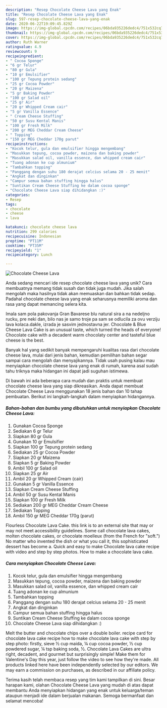 ```yaml
---
description: "Resep Chocolate Cheese Lava yang Enak"
title: "Resep Chocolate Cheese Lava yang Enak"
slug: 597-resep-chocolate-cheese-lava-yang-enak
date: 2020-06-22T19:09:45.829Z
image: https://img-global.cpcdn.com/recipes/06bda935226dedc4/751x532cq70/chocolate-cheese-lava-foto-resep-utama.jpg
thumbnail: https://img-global.cpcdn.com/recipes/06bda935226dedc4/751x532cq70/chocolate-cheese-lava-foto-resep-utama.jpg
cover: https://img-global.cpcdn.com/recipes/06bda935226dedc4/751x532cq70/chocolate-cheese-lava-foto-resep-utama.jpg
author: Ruth Warner
ratingvalue: 4.9
reviewcount: 9
recipeingredient:
- " Cocoa Sponge"
- "6 gr Telur"
- "80 gr Gula"
- "10 gr Emulsifier"
- "100 gr Tepung protein sedang"
- "25 gr Cocoa Powder"
- "20 gr Maizena"
- "5 gr Baking Powder"
- "100 gr Salad oil"
- "25 gr Air"
- "20 gr Whipped Cream cair"
- "5 gr Vanilla Essence"
- " Cream Cheese Stuffing"
- "50 gr Susu Kental Manis"
- "100 gr Fresh Milk"
- "200 gr MEG Cheddar Cream Cheese"
- " Topping"
- "150 gr MEG Cheddar 170g parut"
recipeinstructions:
- "Kocok telur, gula dan emulsifier hingga mengembang"
- "Masukkan tepung, cocoa powder, maizena dan baking powder"
- "Masukkan salad oil, vanilla essence, dan whipped cream cair"
- "Tuang adonan ke cup almunium"
- "Tambahkan topping"
- "Panggang dengan suhu 180 derajat celcius selama 20 - 25 menit"
- "Angkat dan dinginkan"
- "Campur semua bahan stuffing hingga halus"
- "Suntikan Cream Cheese Stuffing ke dalam cocoa sponge"
- "Chocolate Cheese Lava siap dihidangkan :)"
categories:
- Resep
tags:
- chocolate
- cheese
- lava

katakunci: chocolate cheese lava 
nutrition: 299 calories
recipecuisine: Indonesian
preptime: "PT11M"
cooktime: "PT35M"
recipeyield: "1"
recipecategory: Lunch

---
```



![Chocolate Cheese Lava](https://img-global.cpcdn.com/recipes/06bda935226dedc4/751x532cq70/chocolate-cheese-lava-foto-resep-utama.jpg)

Anda sedang mencari ide resep chocolate cheese lava yang unik? Cara membuatnya memang tidak susah dan tidak juga mudah. Jika salah mengolah maka hasilnya tidak akan memuaskan dan bahkan tidak sedap. Padahal chocolate cheese lava yang enak seharusnya memiliki aroma dan rasa yang dapat memancing selera kita.

Imala sam pola pakovanja Gran Bavarese blu natural sira a na nedeljno rucku, pre neki dan, bilo nas je samo troje pa sam se odlucila za ovu verziju lava kolaca.dakle, izrada je sasvim jednostavna jer. Chocolate &amp; Blue Cheese Lava Cake is an unusual taste, which turned the heads of everyone! Chocolate cake with a decadent warm chocolaty center and tasteful blue cheese is the best.

Banyak hal yang sedikit banyak mempengaruhi kualitas rasa dari chocolate cheese lava, mulai dari jenis bahan, kemudian pemilihan bahan segar sampai cara mengolah dan menyajikannya. Tidak usah pusing kalau mau menyiapkan chocolate cheese lava yang enak di rumah, karena asal sudah tahu triknya maka hidangan ini dapat jadi suguhan istimewa.


Di bawah ini ada beberapa cara mudah dan praktis untuk membuat chocolate cheese lava yang siap dikreasikan. Anda dapat membuat Chocolate Cheese Lava menggunakan 18 jenis bahan dan 10 tahap pembuatan. Berikut ini langkah-langkah dalam menyiapkan hidangannya.

<!--inarticleads1-->

##### Bahan-bahan dan bumbu yang dibutuhkan untuk menyiapkan Chocolate Cheese Lava:

1. Gunakan  Cocoa Sponge
1. Sediakan 6 gr Telur
1. Siapkan 80 gr Gula
1. Gunakan 10 gr Emulsifier
1. Siapkan 100 gr Tepung protein sedang
1. Sediakan 25 gr Cocoa Powder
1. Siapkan 20 gr Maizena
1. Siapkan 5 gr Baking Powder
1. Ambil 100 gr Salad oil
1. Siapkan 25 gr Air
1. Ambil 20 gr Whipped Cream (cair)
1. Gunakan 5 gr Vanilla Essence
1. Siapkan  Cream Cheese Stuffing
1. Ambil 50 gr Susu Kental Manis
1. Siapkan 100 gr Fresh Milk
1. Sediakan 200 gr MEG Cheddar Cream Cheese
1. Sediakan  Topping
1. Ambil 150 gr MEG Cheddar 170g (parut)


Flourless Chocolate Lava Cake. this link is to an external site that may or may not meet accessibility guidelines. Some call chocolate lava cakes, molten chocolate cakes, or chocolate moelleux (from the French for &#34;soft.&#34;) No matter who invented the dish or what you call it, this sophisticated dessert has become a. Quick and easy to make Chocolate lava cake recipe with video and step by step photos. How to make a chocolate lava cake. 

<!--inarticleads2-->

##### Cara menyiapkan Chocolate Cheese Lava:

1. Kocok telur, gula dan emulsifier hingga mengembang
1. Masukkan tepung, cocoa powder, maizena dan baking powder
1. Masukkan salad oil, vanilla essence, dan whipped cream cair
1. Tuang adonan ke cup almunium
1. Tambahkan topping
1. Panggang dengan suhu 180 derajat celcius selama 20 - 25 menit
1. Angkat dan dinginkan
1. Campur semua bahan stuffing hingga halus
1. Suntikan Cream Cheese Stuffing ke dalam cocoa sponge
1. Chocolate Cheese Lava siap dihidangkan :)


Melt the butter and chocolate chips over a double boiler. recipe card for chocolate lava cake recipe how to make chocolate lava cake with step by step photo: firstly, sieve ½ cup maida, ¼ cup cocoa powder, ½ cup powdered sugar, ¼ tsp baking soda, ½. Chocolate Lava Cakes are ultra right, decadent, and gourmet but surprisingly simple! Make them for Valentine&#39;s Day this year, just follow the video to see how they&#39;re made. All products linked here have been independently selected by our editors. We may earn a commission on purchases, as described in our affiliate policy. 

Terima kasih telah membaca resep yang tim kami tampilkan di sini. Besar harapan kami, olahan Chocolate Cheese Lava yang mudah di atas dapat membantu Anda menyiapkan hidangan yang enak untuk keluarga/teman ataupun menjadi ide dalam berjualan makanan. Semoga bermanfaat dan selamat mencoba!

